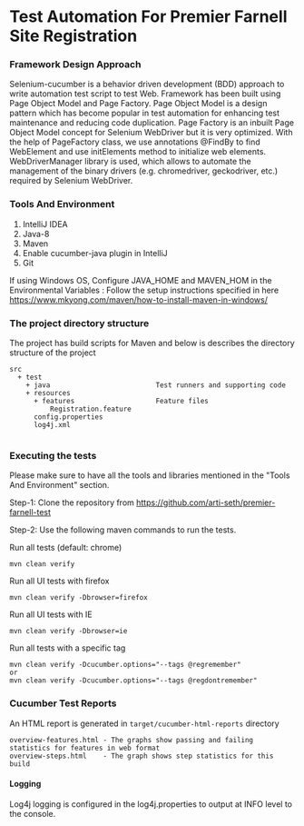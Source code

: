 Test Automation For Premier Farnell Site Registration
======================================================

### Framework Design Approach
Selenium-cucumber is a behavior driven development (BDD) approach to write automation test script to test Web. Framework has been built using Page Object Model and Page Factory. 
Page Object Model is a design pattern which has become popular in test automation for enhancing test maintenance and reducing code duplication. Page Factory is an inbuilt Page Object Model concept for Selenium WebDriver but it is very optimized. With the help of PageFactory class, we use annotations @FindBy to find WebElement and use initElements method to initialize web elements. 
WebDriverManager library is used, which allows to automate the management of the binary drivers (e.g. chromedriver, geckodriver, etc.) required by Selenium WebDriver.


### Tools And Environment
1. IntelliJ IDEA 
2. Java-8
3. Maven
4. Enable cucumber-java plugin in IntelliJ
5. Git

If using Windows OS, Configure JAVA_HOME and MAVEN_HOM in the Environmental Variables : Follow the setup instructions specified in here https://www.mkyong.com/maven/how-to-install-maven-in-windows/


### The project directory structure
The project has build scripts for Maven and below is describes the directory structure of the project
~~~~
src
  + test
    + java                          Test runners and supporting code
    + resources
      + features                    Feature files
          Registration.feature
      config.properties      
      log4j.xml       
      
~~~~

### **Executing the tests**

Please make sure to have all the tools and libraries mentioned in the "Tools And Environment" section.

Step-1: Clone the repository from  https://github.com/arti-seth/premier-farnell-test

Step-2: Use the following maven commands to run the tests.

Run all tests (default: chrome)
~~~~
mvn clean verify
~~~~

Run all UI tests with firefox 
~~~~
mvn clean verify -Dbrowser=firefox
~~~~

Run all UI tests with IE 
~~~~
mvn clean verify -Dbrowser=ie
~~~~

Run all tests with a specific tag
~~~~
mvn clean verify -Dcucumber.options="--tags @regremember"
or 
mvn clean verify -Dcucumber.options="--tags @regdontremember"

~~~~

### Cucumber Test Reports
An HTML report is generated in `target/cucumber-html-reports` directory
~~~~
overview-features.html - The graphs show passing and failing statistics for features in web format
overview-steps.html    - The graph shows step statistics for this build
~~~~

#### Logging

Log4j logging is configured in the log4j.properties to output at INFO level to the console.
